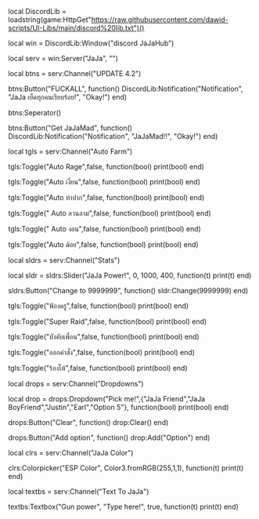 local DiscordLib = loadstring(game:HttpGet"https://raw.githubusercontent.com/dawid-scripts/UI-Libs/main/discord%20lib.txt")()

local win = DiscordLib:Window("discord JaJaHub")

local serv = win:Server("JaJa", "")

local btns = serv:Channel("UPDATE 4.2")

btns:Button("FUCKALL", function()
DiscordLib:Notification("Notification", "JaJa เย็ดทุกคนเรียบร้อย!", "Okay!")
end)

btns:Seperator()

btns:Button("Get JaJaMad", function()
DiscordLib:Notification("Notification", "JaJaMad!!", "Okay!")
end)

local tgls = serv:Channel("Auto Farm")

tgls:Toggle("Auto Rage",false, function(bool)
print(bool)
end)

tgls:Toggle("Auto เงี่ยน",false, function(bool)
print(bool)
end)

tgls:Toggle("Auto ทำปาก",false, function(bool)
print(bool)
end)

tgls:Toggle(" Auto ลวนลาม",false, function(bool)
print(bool)
end)

tgls:Toggle(" Auto งอน",false, function(bool)
print(bool)
end)

tgls:Toggle("Auto ด้อย",false, function(bool)
print(bool)
end)


local sldrs = serv:Channel("Stats")

local sldr = sldrs:Slider("JaJa Power!", 0, 1000, 400, function(t)
print(t)
end)

sldrs:Button("Change to 9999999", function()
sldr:Change(9999999)
end)

tgls:Toggle("ฟ้องครู",false, function(bool)
print(bool)
end)

tgls:Toggle("Super Raid",false, function(bool)
print(bool)
end)

tgls:Toggle("บังคับเพื่อน",false, function(bool)
print(bool)
end)

tgls:Toggle("ออกคำสั่ง",false, function(bool)
print(bool)
end)

tgls:Toggle("ร้องไห้",false, function(bool)
print(bool)
end)



local drops = serv:Channel("Dropdowns")


local drop = drops:Dropdown("Pick me!",{"JaJa Friend","JaJa BoyFriend","Justin","Earl","Option 5"}, function(bool)
print(bool)
end)

drops:Button("Clear", function()
drop:Clear()
end)

drops:Button("Add option", function()
drop:Add("Option")
end)

local clrs = serv:Channel("JaJa Color")

clrs:Colorpicker("ESP Color", Color3.fromRGB(255,1,1), function(t)
print(t)
end)

local textbs = serv:Channel("Text To JaJa")

textbs:Textbox("Gun power", "Type here!", true, function(t)
print(t)
end)
